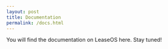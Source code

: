 ```yaml
---
layout: post
title: Documentation
permalink: /docs.html
---
```


You will find the documentation on <span class="logo-name">LeaseOS</span> here. Stay tuned!
